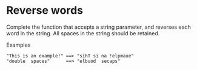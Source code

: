 # Reverse words

Complete the function that accepts a string parameter, and reverses each word in the string. All spaces in the string should be retained.

Examples
```
"This is an example!" ==> "sihT si na !elpmaxe"
"double  spaces"      ==> "elbuod  secaps"
```
